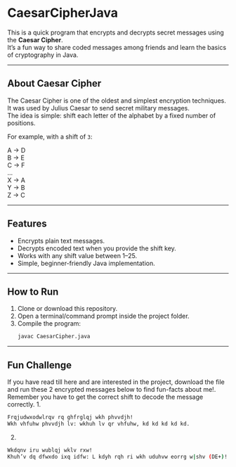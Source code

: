 # CaesarCipherJava  

This is a quick program that encrypts and decrypts secret messages using the **Caesar Cipher**.  
It’s a fun way to share coded messages among friends and learn the basics of cryptography in Java.  

---

## About Caesar Cipher  
The Caesar Cipher is one of the oldest and simplest encryption techniques.  
It was used by Julius Caesar to send secret military messages.  
The idea is simple: shift each letter of the alphabet by a fixed number of positions.  

For example, with a shift of `3`:  

A → D  
B → E  
C → F  
...  
X → A  
Y → B  
Z → C  

---

## Features  
- Encrypts plain text messages.  
- Decrypts encoded text when you provide the shift key.  
- Works with any shift value between 1–25.  
- Simple, beginner-friendly Java implementation.  

---

## How to Run  
1. Clone or download this repository.  
2. Open a terminal/command prompt inside the project folder.  
3. Compile the program:  
   ```bash
   javac CaesarCipher.java
    ```

---

## Fun Challenge
If you have read till here and are interested in the project, download the file and run these 2 encrypted messages below to find fun-facts about me!. Remember you have to get the correct shift to decode the message correctly.
1.  
 ```bash
Frqjudwxodwlrqv rq ghfrglqj wkh phvvdjh! 
Wkh vhfuhw phvvdjh lv: wkhuh lv qr vhfuhw, kd kd kd kd kd.
  ```
2.
 ```bash
Wkdqnv iru wublqj wklv rxw! 
Khuh’v dq dfwxdo ixq idfw: L kdyh rqh ri wkh uduhvw eorrg w|shv (DE+)!
 ```
